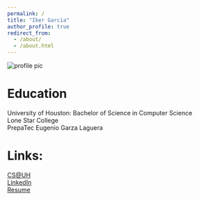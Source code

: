 ```yaml
---
permalink: /
title: "Iker Garcia"
author_profile: true
redirect_from: 
  - /about/
  - /about.html
---
```

![profile pic](https://iker7080.github.io/gitpage4353.github.io/images/pic.png)

Education
======
University of Houston: Bachelor of Science in Computer Science  
Lone Star College  
PrepaTec Eugenio Garza Laguera  

Links:
======  
[CS@UH](https://cs.uh.edu)  
[LinkedIn](https://www.linkedin.com/in/iker-garcia-0505b31b5/)  
[Resume](https://iker7080.github.io/gitpage4353.github.io/files/)  

